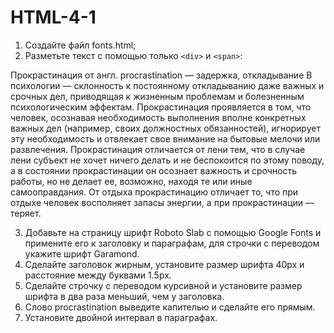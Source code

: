 # HTML-4-1
1. Создайте файл fonts.html;
2. Разметьте текст с помощью только ```<div>``` и ```<span>```:

Прокрастинация
от англ. procrastination — задержка, откладывание
В психологии — склонность к постоянному откладыванию даже важных и срочных дел, приводящая к жизненным проблемам и болезненным психологическим эффектам.
Прокрастинация проявляется в том, что человек, осознавая необходимость выполнения вполне конкретных важных дел (например, своих должностных обязанностей), игнорирует эту необходимость и отвлекает свое внимание на бытовые мелочи или развлечения.
Прокрастинация отличается от лени тем, что в случае лени субъект не хочет ничего делать и не беспокоится по этому поводу, а в состоянии прокрастинации он осознает важность и срочность работы, но не делает ее, возможно, находя те или иные самооправдания. От отдыха прокрастинацию отличает то, что при отдыхе человек восполняет запасы энергии, а при прокрастинации — теряет.

3. Добавьте на страницу шрифт Roboto Slab с помощью Google Fonts и примените его к заголовку и параграфам, для строчки с переводом укажите шрифт Garamond.
4. Сделайте заголовок жирным, установите размер шрифта 40px и расстояние между буквами 1.5px.
5. Сделайте строчку с переводом курсивной и установите размер шрифта в два раза меньший, чем у заголовка.
6. Слово procrastination выведите капителью и сделайте его прямым.
7. Установите двойной интервал в параграфах.
